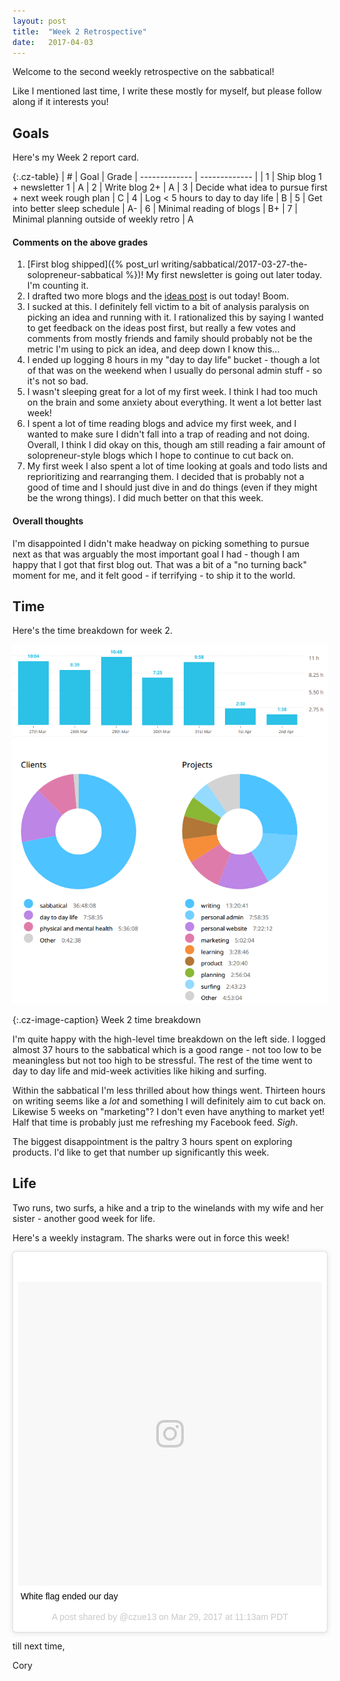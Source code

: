 ```yaml
---
layout: post
title:  "Week 2 Retrospective"
date:   2017-04-03
---
```

Welcome to the second weekly retrospective on the sabbatical!

Like I mentioned last time, I write these mostly for myself, but please follow along if it interests you!

## Goals

Here's my Week 2 report card.

{:.cz-table}
| # | Goal  | Grade
| ------------- | ------------- |
| 1 | Ship blog 1 + newsletter 1 | A
| 2 | Write blog 2+ | A
| 3 | Decide what idea to pursue first + next week rough plan | C
| 4 | Log < 5 hours to day to day life | B
| 5 | Get into better sleep schedule | A-
| 6 | Minimal reading of blogs | B+
| 7 | Minimal planning outside of weekly retro | A

#### Comments on the above grades

1. [First blog shipped]({% post_url writing/sabbatical/2017-03-27-the-solopreneur-sabbatical %})! My first newsletter is going out later today. I'm counting it.
2. I drafted two more blogs and the [ideas post](#FIXMEFIXME)  is out today! Boom.
3. I sucked at this. I definitely fell victim to a bit of analysis paralysis on picking an idea and running with it. I rationalized this by saying I wanted to get feedback on the ideas post first, but really a few votes and comments from mostly friends and family should probably not be the metric I'm using to pick an idea, and deep down I know this...
4. I ended up logging 8 hours in my "day to day life" bucket - though a lot of that was on the weekend when I usually do personal admin stuff - so it's not so bad.
5. I wasn't sleeping great for a lot of my first week. I think I had too much on the brain and some anxiety about everything. It went a lot better last week!
6. I spent a lot of time reading blogs and advice my first week, and I wanted to make sure I didn't fall into a trap of reading and not doing. Overall, I think I did okay on this, though am still reading a fair amount of solopreneur-style blogs which I hope to continue to cut back on.
7. My first week I also spent a lot of time looking at goals and todo lists and reprioritizing and rearranging them. I decided that is probably not a good of time and I should just dive in and do things (even if they might be the wrong things). I did much better on that this week.

#### Overall thoughts

I'm disappointed I didn't make headway on picking something to pursue next as that was arguably the most important goal I had -
though I am happy that I got that first blog out.
That was a bit of a "no turning back" moment for me, and it felt good - if terrifying - to ship it to the world.


## Time

Here's the time breakdown for week 2.

![Week 2 time breakdown](/images/retros/week-2/week-2-time.png)

{:.cz-image-caption}
Week 2 time breakdown

I'm quite happy with the high-level time breakdown on the left side.
I logged almost 37 hours to the sabbatical which is a good range - not too low to be meaningless but not too high to be stressful.
The rest of the time went to day to day life and mid-week activities like hiking and surfing.

Within the sabbatical I'm less thrilled about how things went.
Thirteen hours on writing seems like a *lot* and something I will definitely aim to cut back on.
Likewise 5 weeks on "marketing"? I don't even have anything to market yet!
Half that time is probably just me refreshing my Facebook feed. *Sigh*.

The biggest disappointment is the paltry 3 hours spent on exploring products.
I'd like to get that number up significantly this week.

## Life

Two runs, two surfs, a hike and a trip to the winelands with my wife and her sister - another good week for life.

Here's a weekly instagram. The sharks were out in force this week!

<blockquote class="instagram-media" data-instgrm-captioned data-instgrm-version="7" style=" background:#FFF; border:0; border-radius:3px; box-shadow:0 0 1px 0 rgba(0,0,0,0.5),0 1px 10px 0 rgba(0,0,0,0.15); margin: 1px; max-width:658px; padding:0; width:99.375%; width:-webkit-calc(100% - 2px); width:calc(100% - 2px);"><div style="padding:8px;"> <div style=" background:#F8F8F8; line-height:0; margin-top:40px; padding:50.0% 0; text-align:center; width:100%;"> <div style=" background:url(data:image/png;base64,iVBORw0KGgoAAAANSUhEUgAAACwAAAAsCAMAAAApWqozAAAABGdBTUEAALGPC/xhBQAAAAFzUkdCAK7OHOkAAAAMUExURczMzPf399fX1+bm5mzY9AMAAADiSURBVDjLvZXbEsMgCES5/P8/t9FuRVCRmU73JWlzosgSIIZURCjo/ad+EQJJB4Hv8BFt+IDpQoCx1wjOSBFhh2XssxEIYn3ulI/6MNReE07UIWJEv8UEOWDS88LY97kqyTliJKKtuYBbruAyVh5wOHiXmpi5we58Ek028czwyuQdLKPG1Bkb4NnM+VeAnfHqn1k4+GPT6uGQcvu2h2OVuIf/gWUFyy8OWEpdyZSa3aVCqpVoVvzZZ2VTnn2wU8qzVjDDetO90GSy9mVLqtgYSy231MxrY6I2gGqjrTY0L8fxCxfCBbhWrsYYAAAAAElFTkSuQmCC); display:block; height:44px; margin:0 auto -44px; position:relative; top:-22px; width:44px;"></div></div> <p style=" margin:8px 0 0 0; padding:0 4px;"> <a href="https://www.instagram.com/p/BSO08kbg62c/" style=" color:#000; font-family:Arial,sans-serif; font-size:14px; font-style:normal; font-weight:normal; line-height:17px; text-decoration:none; word-wrap:break-word;" target="_blank">White flag ended our day</a></p> <p style=" color:#c9c8cd; font-family:Arial,sans-serif; font-size:14px; line-height:17px; margin-bottom:0; margin-top:8px; overflow:hidden; padding:8px 0 7px; text-align:center; text-overflow:ellipsis; white-space:nowrap;">A post shared by @czue13 on <time style=" font-family:Arial,sans-serif; font-size:14px; line-height:17px;" datetime="2017-03-29T18:13:22+00:00">Mar 29, 2017 at 11:13am PDT</time></p></div></blockquote>
<script async defer src="//platform.instagram.com/en_US/embeds.js"></script>

till next time,

Cory
